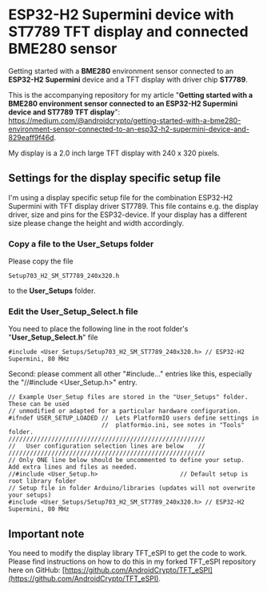# ESP32-H2 Supermini device with ST7789 TFT display and connected BME280 sensor

Getting started with a **BME280** environment sensor connected to an **ESP32-H2 Supermini** device and a TFT display with driver chip **ST7789**.

This is the accompanying repository for my article "**Getting started with a BME280 environment sensor connected to an ESP32-H2 Supermini device and ST7789 TFT display**": https://medium.com/@androidcrypto/getting-started-with-a-bme280-environment-sensor-connected-to-an-esp32-h2-supermini-device-and-829eaff9f46d.

My display is a 2.0 inch large TFT display with 240 x 320 pixels.

## Settings for the display specific setup file

I'm using a display specific setup file for the combination ESP32-H2 Supermini with TFT display driver ST7789. This file contains e.g. the display driver, size and pins for the ESP32-device. If your display has a different size please change the height and width accordingly. 

### Copy a file to the User_Setups folder

Please copy the file

    Setup703_H2_SM_ST7789_240x320.h

to the **User_Setups** folder.

### Edit the User_Setup_Select.h file

You need to place the following line in the root folder's "**User_Setup_Select.h**" file

    #include <User_Setups/Setup703_H2_SM_ST7789_240x320.h> // ESP32-H2 Supermini, 80 MHz

Second: please comment all other "#include..." entries like this, especially the "//#include <User_Setup.h>" entry.

````
// Example User_Setup files are stored in the "User_Setups" folder. These can be used
// unmodified or adapted for a particular hardware configuration.
#ifndef USER_SETUP_LOADED //  Lets PlatformIO users define settings in
                          //  platformio.ini, see notes in "Tools" folder.
///////////////////////////////////////////////////////
//   User configuration selection lines are below    //
///////////////////////////////////////////////////////
// Only ONE line below should be uncommented to define your setup.  Add extra lines and files as needed.
//#include <User_Setup.h>                       // Default setup is root library folder
// Setup file in folder Arduino/libraries (updates will not overwrite your setups)
#include <User_Setups/Setup703_H2_SM_ST7789_240x320.h> // ESP32-H2 Supermini, 80 MHz
````

## Important note

You need to modify the display library TFT_eSPI to get the code to work. Please find instructions on how to do this in my forked TFT_eSPI repository here on GitHub: [https://github.com/AndroidCrypto/TFT_eSPI](https://github.com/AndroidCrypto/TFT_eSPI).
